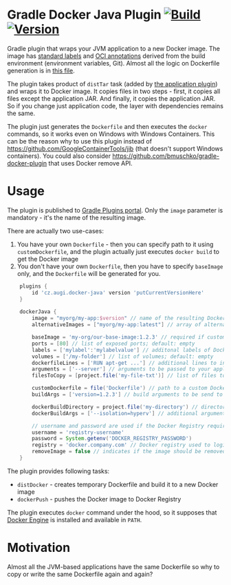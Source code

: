 # Gradle Docker Java Plugin [![Build](https://github.com/augi/gradle-docker-java/actions/workflows/build.yml/badge.svg)](https://github.com/augi/gradle-docker-java/actions/workflows/build.yml) [![Version](https://badgen.net/maven/v/maven-central/cz.augi/gradle-docker-java)](https://repo1.maven.org/maven2/cz/augi/gradle-docker-java/)

Gradle plugin that wraps your JVM application to a new Docker image.
 The image has [standard labels](http://label-schema.org/rc1/) and [OCI annotations](https://github.com/opencontainers/image-spec/blob/main/annotations.md) derived from the build environment (environment variables, Git).
 Almost all the logic on Dockerfile generation is in [this file](src/main/groovy/cz/augi/gradle/dockerjava/DistDockerTask.groovy).

The plugin takes product of `distTar` task (added by [the application plugin](https://docs.gradle.org/current/userguide/application_plugin.html)) and wraps it to Docker image.
 It copies files in two steps - first, it copies all files except the application JAR. And finally, it copies the application JAR. So if you change just application code, the layer with dependencies remains the same.

The plugin just generates the `Dockerfile` and then executes the `docker` commands, so it works even on Windows with Windows Containers. This can be the reason why to use this plugin instead of https://github.com/GoogleContainerTools/jib (that doesn't support Windows containers). You could also consider https://github.com/bmuschko/gradle-docker-plugin that uses Docker remove API.

Usage
=====
The plugin is published to [Gradle Plugins portal](https://plugins.gradle.org/plugin/cz.augi.docker-java). Only the `image` parameter is mandatory - it's the name of the resulting image.

There are actually two use-cases:
1. You have your own `Dockerfile` - then you can specify path to it using `customDockerfile`, and the plugin actually just executes `docker build` to get the Docker image
2. You don't have your own `Dockerfile`, then you have to specify `baseImage` only, and the `Dockerfile` will be generated for you.
```gradle
    plugins {
        id 'cz.augi.docker-java' version 'putCurrentVersionHere'
    }
	
    dockerJava {
        image = "myorg/my-app:$version" // name of the resulting Docker image; mandatory
        alternativeImages = ["myorg/my-app:latest"] // array of alternative image names; default is empty

        baseImage = 'my-org/our-base-image:1.2.3' // required if customDockerfile is not specified
        ports = [80] // list of exposed ports; default: empty
        labels = ['mylabel':'mylabelvalue'] // additonal labels of Dockerfile; default: empty
        volumes = ['/my-folder'] // list of volumes; default: empty
        dockerfileLines = ['RUN apt-get ...'] // additional lines to include to Dockerfile; default: empty
        arguments = ['--server'] // arguments to be passed to your application; default: empty
        filesToCopy = [project.file('my-file-txt')] // list of files to copy to the Docker working directory (so these file can be copied to the image using COPY or ADD directives)

        customDockerfile = file('Dockerfile') // path to a custom Dockerfile - then all of the previous options (except image and alternativeImages) are ignored; default: null
        buildArgs = ['version=1.2.3'] // build arguments to be send to 'docker build' command when using custom Dockerfile; default: empty

        dockerBuildDirectory = project.file('my-directory') // directory where Dockerfile is created; default: "$buildDir/dockerJava"
        dockerBuildArgs = ['--isolation=hyperv'] // additional arguments to be send to 'docker build' command

        // username and password are used if the Docker Registry requires credentials for pushing
        username = 'registry-username'
        password = System.getenv('DOCKER_REGISTRY_PASSWORD')
        registry = 'docker.company.com' // Docker registry used to login; default: tries to extract it from 'image'
        removeImage = false // indicates if the image should be removed after publishing, default is true        
    }
```

The plugin provides following tasks:
 * `distDocker` - creates temporary Dockerfile and build it to a new Docker image
 * `dockerPush` - pushes the Docker image to Docker Registry

The plugin executes `docker` command under the hood, so it supposes that [Docker Engine](https://www.docker.com/docker-engine) is installed and available in `PATH`.

Motivation
==========
Almost all the JVM-based applications have the same Dockerfile so why to copy or write the same Dockerfile again and again?
